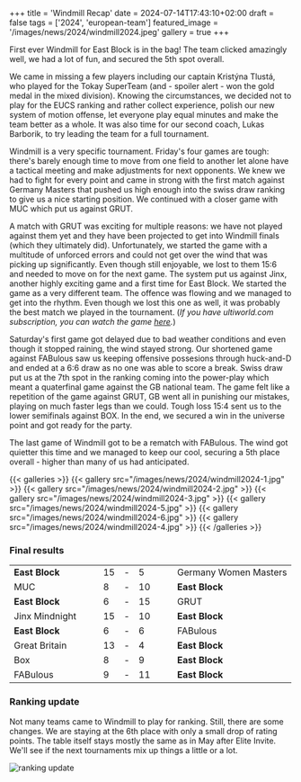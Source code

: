 +++
title = 'Windmill Recap'
date = 2024-07-14T17:43:10+02:00
draft = false
tags = ['2024', 'european-team']
featured_image = '/images/news/2024/windmill2024.jpeg'
gallery = true
+++

First ever Windmill for East Block is in the bag! The team clicked amazingly well, we had a lot of fun, and secured the 5th spot overall.

<!--more-->

We came in missing a few players including our captain Kristýna Tlustá, who played for the Tokay SuperTeam (and - spoiler alert - won the gold medal in the mixed division). Knowing the circumstances, we decided not to play for the EUCS ranking and rather collect experience, polish our new system of motion offense, let everyone play equal minutes and make the team better as a whole. It was also time for our second coach, Lukas Barborik, to try leading the team for a full tournament.

Windmill is a very specific tournament. Friday's four games are tough: there's barely enough time to move from one field to another let alone have a tactical meeting and make adjustments for next opponents. We knew we had to fight for every point and came in strong with the first match against Germany Masters that pushed us high enough into the swiss draw ranking to give us a nice starting position. We continued with a closer game with MUC which put us against GRUT.

A match with GRUT was exciting for multiple reasons: we have not played against them yet and they have been projected to get into Windmill finals (which they ultimately did). Unfortunately, we started the game with a multitude of unforced errors and could not get over the wind that was picking up significantly. Even though still enjoyable, we lost to them 15:6 and needed to move on for the next game. The system put us against Jinx, another highly exciting game and a first time for East Block. We started the game as a very different team. The offence was flowing and we managed to get into the rhythm. Even though we lost this one as well, it was probably the best match we played in the tournament. (*If you have ultiworld.com subscription, you can watch the game [here](https://ultiworld.com/video/162515/jinx-midnight-vs-east-block-womens-swiss-draw-round-4/).*)

Saturday's first game got delayed due to bad weather conditions and even though it stopped raining, the wind stayed strong. Our shortened game against FABulous saw us keeping offensive possesions through huck-and-D and ended at a 6:6 draw as no one was able to score a break. Swiss draw put us at the 7th spot in the ranking coming into the power-play which meant a quaterfinal game against the GB national team. The game felt like a repetition of the game against GRUT, GB went all in punishing our mistakes, playing on much faster legs than we could. Tough loss 15:4 sent us to the lower semifinals against BOX. In the end, we secured a win in the universe point and got ready for the party.

The last game of Windmill got to be a rematch with FABulous. The wind got quietter this time and we managed to keep our cool, securing a 5th place overall - higher than many of us had anticipated.

{{< galleries >}}
{{< gallery src="/images/news/2024/windmill2024-1.jpg" >}}
{{< gallery src="/images/news/2024/windmill2024-2.jpg" >}}
{{< gallery src="/images/news/2024/windmill2024-3.jpg" >}}
{{< gallery src="/images/news/2024/windmill2024-5.jpg" >}}
{{< gallery src="/images/news/2024/windmill2024-6.jpg" >}}
{{< gallery src="/images/news/2024/windmill2024-4.jpg" >}}
{{< /galleries >}}

### Final results

|                |     |     |     |     |     |     |     |                       |
| -------------- | --- | --- | --- | --- | --- | --- | --- | --------------        |
| **East Block** |     |     | 15  | -   | 5   |     |     | Germany Women Masters |
| MUC            |     |     | 8   | -   | 10  |     |     | **East Block**        |
| **East Block** |     |     | 6   | -   | 15  |     |     | GRUT                  |
| Jinx Mindnight |     |     | 15  | -   | 10  |     |     | **East Block**        |
| **East Block** |     |     | 6   | -   | 6   |     |     | FABulous              |
| Great Britain  |     |     | 13  | -   | 4   |     |     | **East Block**        |
| Box            |     |     | 8   | -   | 9   |     |     | **East Block**        |
| FABulous       |     |     | 9   | -   | 11  |     |     | **East Block**        |

### Ranking update

Not many teams came to Windmill to play for ranking. Still, there are some changes. We are staying at the 6th place with only a small drop of rating points. The table itself stays mostly the same as in May after Elite Invite. We'll see if the next tournaments mix up things a little or a lot.

![ranking update](/images/news/2024/ranking_update_june_2024.png)